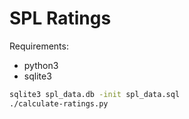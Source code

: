 # SPL Ratings

Requirements:
- python3
- sqlite3

```bash
sqlite3 spl_data.db -init spl_data.sql
./calculate-ratings.py
```
